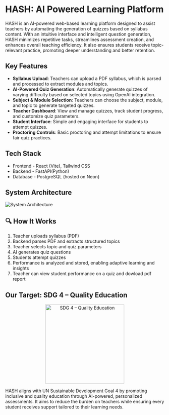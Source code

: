 # HASH: AI Powered Learning Platform

HASH is an AI-powered web-based learning platform designed to assist teachers by automating the generation of quizzes based on syllabus content. With an intuitive interface and intelligent question generation, HASH minimizes repetitive tasks, streamlines assessment creation, and enhances overall teaching efficiency. It also ensures students receive topic-relevant practice, promoting deeper understanding and better retention.

## Key Features

- **Syllabus Upload**: Teachers can upload a PDF syllabus, which is parsed and processed to extract modules and topics.
- **AI-Powered Quiz Generation**: Automatically generate quizzes of varying difficulty based on selected topics using OpenAI integration.
- **Subject & Module Selection**: Teachers can choose the subject, module, and topic to generate targeted quizzes.
- **Teacher Dashboard**: View and manage quizzes, track student progress, and customize quiz parameters.
- **Student Interface**: Simple and engaging interface for students to attempt quizzes.
- **Proctoring Controls**: Basic proctoring and attempt limitations to ensure fair quiz practices.

## Tech Stack

- Frontend - React  (Vite), Tailwind CSS
- Backend - FastAPI(Python)
- Database - PostgreSQL (hosted on Neon)

## System Architecture

![System Architecture](https://github.com/user-attachments/assets/4ddb6157-df32-4cc8-a98b-2a642d7b5223)


## 🔍 How It Works

1. Teacher uploads syllabus (PDF)
2. Backend parses PDF and extracts structured topics
3. Teacher selects topic and quiz parameters
4. AI generates quiz questions
5. Students attempt quizzes
6. Performance is analyzed and stored, enabling adaptive learning and insights
7. Teacher can view student performance on a quiz and dowload pdf report

## Our Target: SDG 4 – Quality Education

<p align="center">
  <img src="https://github.com/user-attachments/assets/cf916483-a7b6-4df8-bb78-fc5926875385" alt="SDG 4 – Quality Education" width="250"/>
</p>

HASH aligns with UN Sustainable Development Goal 4 by promoting inclusive and quality education through AI-powered, personalized assessments. It aims to reduce the burden on teachers while ensuring every student receives support tailored to their learning needs.

